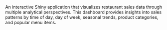 An interactive Shiny application that visualizes restaurant sales data through multiple analytical perspectives. This dashboard provides insights into sales patterns by time of day, day of week, seasonal trends, product categories, and popular menu items.
